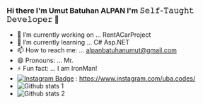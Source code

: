 ### Hi there I'm Umut Batuhan ALPAN I'm 𝚂𝚎𝚕𝚏-𝚃𝚊𝚞𝚐𝚑𝚝 𝙳𝚎𝚟𝚎𝚕𝚘𝚙𝚎𝚛 👋
- 🔭 I’m currently working on ... RentACarProject
- 🌱 I’m currently learning ... C# Asp.NET
- 📫 How to reach me: ... alpanbatuhanumut@gmail.com
- 😄 Pronouns: ... Mr.
- ⚡ Fun fact: ... I am IronMan! 
- [![Instagram Badge](https://img.shields.io/badge/-Instagram-C13584?style=flat-quare&labelColor=C13584&logo=instagram&logoColor=white&link=link)](link) :  https://www.instagram.com/uba.codes/
- ![Github stats 1](https://github-readme-stats.vercel.app/api?username=ubacodes&show_icons=true&theme=gradient)
- ![Github stats 2](https://github-readme-stats.vercel.app/api?username=ubacodes&show_icons=true&theme=radical)
